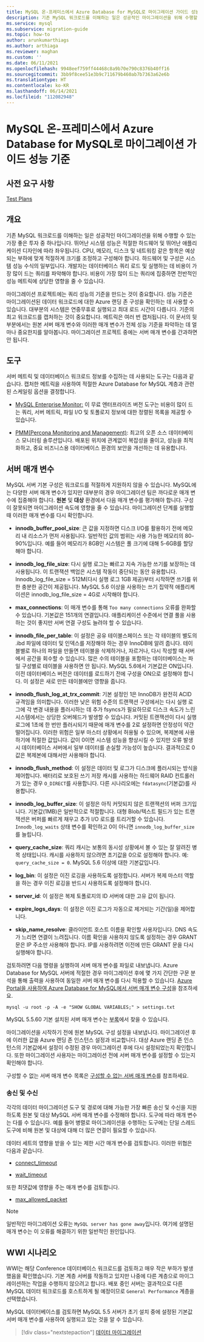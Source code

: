 ```yaml
---
title: MySQL 온-프레미스에서 Azure Database for MySQL로 마이그레이션 가이드 성능 기준
description: 기존 MySQL 워크로드를 이해하는 일은 성공적인 마이그레이션을 위해 수행할 수 있는 가장 좋은 투자 중 하나입니다.
ms.service: mysql
ms.subservice: migration-guide
ms.topic: how-to
author: arunkumarthiags
ms.author: arthiaga
ms.reviewer: maghan
ms.custom: ''
ms.date: 06/11/2021
ms.openlocfilehash: 9948eef759ff44468c8a9b70e790c8376b40ff16
ms.sourcegitcommit: 3bb9f8cee51e3b9c711679b460ab7b7363a62e6b
ms.translationtype: HT
ms.contentlocale: ko-KR
ms.lasthandoff: 06/14/2021
ms.locfileid: "112082948"
---
```

# <a name="mysql-on-premises-to-azure-database-for-mysql-migration-guide-performance-baselines"></a>MySQL 온-프레미스에서 Azure Database for MySQL로 마이그레이션 가이드 성능 기준

## <a name="prerequisites"></a>사전 요구 사항

[Test Plans](06-test-plans.md)

## <a name="overview"></a>개요

기존 MySQL 워크로드를 이해하는 일은 성공적인 마이그레이션을 위해 수행할 수 있는 가장 좋은 투자 중 하나입니다. 뛰어난 시스템 성능은 적절한 하드웨어 및 뛰어난 애플리케이션 디자인에 따라 좌우됩니다. CPU, 메모리, 디스크 및 네트워킹 같은 항목은 예상되는 부하에 맞게 적절하게 크기를 조정하고 구성해야 합니다. 하드웨어 및 구성은 시스템 성능 수식의 일부입니다. 개발자는 데이터베이스 쿼리 로드 및 실행하는 데 비용이 가장 많이 드는 쿼리를 파악해야 합니다. 비용이 가장 많이 드는 쿼리에 집중하면 전반적인 성능 메트릭에 상당한 영향을 줄 수 있습니다.

마이그레이션 프로젝트에는 쿼리 성능의 기준을 만드는 것이 중요합니다. 성능 기준은 마이그레이션된 데이터 워크로드에 대한 Azure 랜딩 존 구성을 확인하는 데 사용할 수 있습니다. 대부분의 시스템은 연중무휴로 실행되고 최대 로드 시간이 다릅니다. 기준의 최고 워크로드를 캡처하는 것이 중요합니다. 메트릭은 여러 번 캡처됩니다. 이 문서의 뒷부분에서는 원본 서버 매개 변수와 이러한 매개 변수가 전체 성능 기준을 파악하는 데 얼마나 중요한지를 알아봅니다. 마이그레이션 프로젝트 중에는 서버 매개 변수를 간과하면 안 됩니다.

## <a name="tools"></a>도구

서버 메트릭 및 데이터베이스 워크로드 정보를 수집하는 데 사용되는 도구는 다음과 같습니다. 캡처한 메트릭을 사용하여 적절한 Azure Database for MySQL 계층과 관련된 스케일링 옵션을 결정합니다.

  - [MySQL Enterprise Monitor:](https://www.mysql.com/products/enterprise/monitor.html) 이 무료 엔터프라이즈 버전 도구는 비용이 많이 드는 쿼리, 서버 메트릭, 파일 I/O 및 토폴로지 정보에 대한 정렬된 목록을 제공할 수 있습니다.

  - [PMM(Percona Monitoring and Management)](https://www.percona.com/software/database-tools/percona-monitoring-and-management): 최고의 오픈 소스 데이터베이스 모니터링 솔루션입니다. 배포된 위치에 관계없이 복잡성을 줄이고, 성능을 최적화하고, 중요 비즈니스용 데이터베이스 환경의 보안을 개선하는 데 유용합니다.

## <a name="server-parameters"></a>서버 매개 변수

MySQL 서버 기본 구성은 워크로드를 적절하게 지원하지 않을 수 있습니다. MySQL에는 다양한 서버 매개 변수가 있지만 대부분의 경우 마이그레이션 팀은 까다로운 매개 변수에 집중해야 합니다. **원본** 및 **대상** 환경에서 다음 매개 변수를 평가해야 합니다. 구성이 잘못되면 마이그레이션 속도에 영향을 줄 수 있습니다. 마이그레이션 단계를 실행할 때 이러한 매개 변수를 다시 확인합니다.

  - **innodb\_buffer\_pool\_size**: 큰 값을 지정하면 디스크 I/O를 활용하기 전에 메모리 내 리소스가 먼저 사용됩니다. 일반적인 값의 범위는 사용 가능한 메모리의 80-90%입니다. 예를 들어 메모리가 8GB인 시스템은 풀 크기에 대해 5-6GB를 할당해야 합니다.

  - **innodb\_log\_file\_size**: 다시 실행 로그는 빠르고 지속 가능한 쓰기를 보장하는 데 사용됩니다. 이 트랜잭션 백업은 시스템 작동이 중단되는 동안 유용합니다. Innodb\_log\_file\_size = 512M(다시 실행 로그 1GB 제공)부터 시작하면 쓰기를 위한 충분한 공간이 제공됩니다. MySQL 5.6 이상을 사용하는 쓰기 집약적 애플리케이션은 innodb\_log\_file\_size = 4G로 시작해야 합니다.

  - **max\_connections**: 이 매개 변수를 통해 `Too many connections` 오류를 완화할 수 있습니다. 기본값은 151개의 연결입니다. 애플리케이션 수준에서 연결 풀을 사용하는 것이 좋지만 서버 연결 구성도 늘려야 할 수 있습니다.

  - **innodb\_file\_per\_table**: 이 설정은 공유 테이블스페이스 또는 각 테이블의 별도의 .ibd 파일에 데이터 및 인덱스를 저장해야 하는 경우 InnoDB에 알려 줍니다. 테이블별로 하나의 파일을 만들면 테이블을 삭제하거나, 자르거나, 다시 작성할 때 서버에서 공간을 회수할 수 있습니다. 많은 수의 테이블을 포함하는 데이터베이스는 파일 구성별로 테이블을 사용하면 안 됩니다. MySQL 5.6에서 기본값은 ON입니다. 이전 데이터베이스 버전은 데이터를 로드하기 전에 구성을 ON으로 설정해야 합니다. 이 설정은 새로 만든 테이블에만 영향을 줍니다.

  - **innodb\_flush\_log\_at\_trx\_commit**: 기본 설정인 1은 InnoDB가 완전히 ACID 규격임을 의미합니다. 이러한 낮은 위험 수준의 트랜잭션 구성에서는 다시 실행 로그에 각 변경 내용을 플러시하는 데 추가 fsyncs가 필요하므로 디스크 속도가 느린 시스템에서는 상당한 오버헤드가 발생할 수 있습니다. 커밋된 트랜잭션이 다시 실행 로그에 1초에 한 번만 플러시되기 때문에 매개 변수를 2로 설정하면 안정성이 약간 떨어집니다. 이러한 위험은 일부 마스터 상황에서 허용될 수 있으며, 복제본에 사용하기에 적절한 값입니다. 값이 0이면 시스템 성능을 향상시킬 수 있지만 오류 발생 시 데이터베이스 서버에서 일부 데이터를 손실할 가능성이 높습니다. 결과적으로 0 값은 복제본에 대해서만 사용해야 합니다.

  - **innodb\_flush\_method**: 이 설정은 데이터 및 로그가 디스크에 플러시되는 방식을 제어합니다. 배터리로 보호된 쓰기 저장 캐시를 사용하는 하드웨어 RAID 컨트롤러가 있는 경우 `O_DIRECT`를 사용합니다. 다른 시나리오에는 `fdatasync`(기본값)를 사용합니다.

  - **innodb\_log\_buffer\_size**: 이 설정은 아직 커밋되지 않은 트랜잭션의 버퍼 크기입니다. 기본값(1MB)은 일반적으로 적절합니다. 대형 Blob/텍스트 필드가 있는 트랜잭션은 버퍼를 빠르게 채우고 추가 I/O 로드를 트리거할 수 있습니다. `Innodb_log_waits` 상태 변수를 확인하고 0이 아니면 `innodb_log_buffer_size`를 늘립니다.

  - **query\_cache\_size**: 쿼리 캐시는 보통의 동시성 상황에서 볼 수 있는 잘 알려진 병목 상태입니다. 캐시를 사용하지 않으려면 초기값을 0으로 설정해야 합니다. 예: `query_cache_size = 0`. MySQL 5.6 이상에 대한 기본값입니다.

  - **log\_bin**: 이 설정은 이진 로깅을 사용하도록 설정합니다. 서버가 복제 마스터 역할을 하는 경우 이진 로깅을 반드시 사용하도록 설정해야 합니다.

  - **server\_id**: 이 설정은 복제 토폴로지의 ID 서버에 대한 고유 값이 됩니다.

  - **expire\_logs\_days**: 이 설정은 이진 로그가 자동으로 제거되는 기간(일)을 제어합니다.

  - **skip\_name\_resolve**: 클라이언트 호스트 이름을 확인할 사용자입니다. DNS 속도가 느리면 연결이 느려집니다. 이름 확인을 사용하지 않도록 설정하는 경우 GRANT 문은 IP 주소만 사용해야 합니다. IP를 사용하려면 이전에 만든 GRANT 문을 다시 실행해야 합니다.

검토하려면 다음 명령을 실행하여 서버 매개 변수를 파일로 내보냅니다. Azure Database for MySQL 서버에 적절한 경우 마이그레이션 후에 몇 가지 간단한 구문 분석을 통해 출력을 사용하여 동일한 서버 매개 변수를 다시 적용할 수 있습니다. [Azure Portal을 사용하여 Azure Database for MySQL에서 서버 매개 변수 구성](../../howto-server-parameters.md)을 참조하세요.

`mysql -u root -p -A -e "SHOW GLOBAL VARIABLES;" > settings.txt`

MySQL 5.5.60 기본 설치된 서버 매개 변수는 [부록](15-appendix.md#default-server-parameters-mysql-55-and-azure-database-for-mysql)에서 찾을 수 있습니다.

마이그레이션을 시작하기 전에 원본 MySQL 구성 설정을 내보냅니다. 마이그레이션 후에 이러한 값을 Azure 랜딩 존 인스턴스 설정과 비교합니다. 대상 Azure 랜딩 존 인스턴스의 기본값에서 설정이 수정된 경우 마이그레이션 후에 다시 설정되었는지 확인합니다. 또한 마이그레이션 사용자는 마이그레이션 전에 서버 매개 변수를 설정할 수 있는지 확인해야 합니다.

구성할 수 없는 서버 매개 변수 목록은 [구성할 수 없는 서버 매개 변수](../../concepts-server-parameters.md#non-configurable-server-parameters)를 참조하세요.

### <a name="egress-and-ingress"></a>송신 및 수신

각각의 데이터 마이그레이션 도구 및 경로에 대해 가능한 가장 빠른 송신 및 수신을 지원하도록 원본 및 대상 MySQL 서버 매개 변수를 수정해야 합니다. 도구에 따라 매개 변수는 다를 수 있습니다. 예를 들어 병렬로 마이그레이션을 수행하는 도구에는 단일 스레드 도구에 비해 원본 및 대상에 대해 더 많은 연결이 필요할 수 있습니다.

데이터 세트의 영향을 받을 수 있는 제한 시간 매개 변수를 검토합니다. 이러한 위협은 다음과 같습니다.

  - [connect\_timeout](https://dev.mysql.com/doc/refman/8.0/en/server-system-variables.html#sysvar_connect_timeout)

  - [wait\_timeout](https://dev.mysql.com/doc/refman/8.0/en/server-system-variables.html#sysvar_wait_timeout)

또한 최댓값에 영향을 주는 매개 변수를 검토합니다.

  - [max\_allowed\_packet](https://dev.mysql.com/doc/refman/8.0/en/server-system-variables.html#sysvar_max_allowed_packet)

> [!NOTE]
> 일반적인 마이그레이션 오류는 `MySQL server has gone away`입니다. 여기에 설명된 매개 변수는 이 오류를 해결하기 위한 일반적인 원인입니다.

## <a name="wwi-scenario"></a>WWI 시나리오

WWI는 해당 Conference 데이터베이스 워크로드를 검토하고 매우 작은 부하가 발생했음을 확인했습니다. 기본 계층 서버를 작동하고 있지만 나중에 다른 계층으로 마이그레이션하는 작업을 수행하지 않으려고 합니다. 배포 중인 서버는 결과적으로 다른 MySQL 데이터 워크로드를 호스트하게 될 예정이므로 `General Performance` 계층을 선택했습니다.

MySQL 데이터베이스를 검토하면 MySQL 5.5 서버가 초기 설치 중에 설정된 기본값 서버 매개 변수를 사용하여 실행되고 있는 것을 알 수 있습니다.

> [!div class="nextstepaction"]
> [데이터 마이그레이션](./08-data-migration.md)
